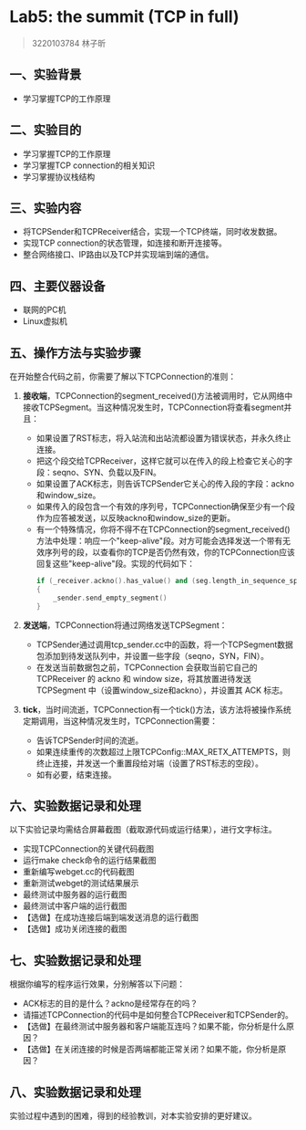 # Lab5: the summit (TCP in full)

> 3220103784 林子昕

## 一、实验背景
- 学习掌握TCP的工作原理

## 二、实验目的
- 学习掌握TCP的工作原理
- 学习掌握TCP connection的相关知识
- 学习掌握协议栈结构

## 三、实验内容
- 将TCPSender和TCPReceiver结合，实现一个TCP终端，同时收发数据。
- 实现TCP connection的状态管理，如连接和断开连接等。
- 整合网络接口、IP路由以及TCP并实现端到端的通信。

## 四、主要仪器设备
- 联网的PC机
- Linux虚拟机

## 五、操作方法与实验步骤
在开始整合代码之前，你需要了解以下TCPConnection的准则：

1. **接收端**，TCPConnection的segment_received()方法被调用时，它从网络中接收TCPSegment。当这种情况发生时，TCPConnection将查看segment并且：
   - 如果设置了RST标志，将入站流和出站流都设置为错误状态，并永久终止连接。
   - 把这个段交给TCPReceiver，这样它就可以在传入的段上检查它关心的字段：seqno、SYN、负载以及FIN。
   - 如果设置了ACK标志，则告诉TCPSender它关心的传入段的字段：ackno和window_size。
   - 如果传入的段包含一个有效的序列号，TCPConnection确保至少有一个段作为应答被发送，以反映ackno和window_size的更新。
   - 有一个特殊情况，你将不得不在TCPConnection的segment_received()方法中处理：响应一个"keep-alive"段。对方可能会选择发送一个带有无效序列号的段，以查看你的TCP是否仍然有效，你的TCPConnection应该回复这些"keep-alive"段。实现的代码如下：
     ```cpp
     if (_receiver.ackno().has_value() and (seg.length_in_sequence_space() == 0) and seg.header().seqno == _receiver.ackno().value() - 1) 
     { 
         _sender.send_empty_segment()
     }
     ```

2. **发送端**，TCPConnection将通过网络发送TCPSegment：
   - TCPSender通过调用tcp_sender.cc中的函数，将一个TCPSegment数据包添加到待发送队列中，并设置一些字段（seqno，SYN，FIN）。
   - 在发送当前数据包之前，TCPConnection 会获取当前它自己的 TCPReceiver 的 ackno 和 window size，将其放置进待发送 TCPSegment 中（设置window_size和ackno），并设置其 ACK 标志。

3. **tick**，当时间流逝，TCPConnection有一个tick()方法，该方法将被操作系统定期调用，当这种情况发生时，TCPConnection需要：
   - 告诉TCPSender时间的流逝。
   - 如果连续重传的次数超过上限TCPConfig::MAX_RETX_ATTEMPTS，则终止连接，并发送一个重置段给对端（设置了RST标志的空段）。
   - 如有必要，结束连接。

## 六、实验数据记录和处理
以下实验记录均需结合屏幕截图（截取源代码或运行结果），进行文字标注。

- 实现TCPConnection的关键代码截图
- 运行make check命令的运行结果截图
- 重新编写webget.cc的代码截图
- 重新测试webget的测试结果展示
- 最终测试中服务器的运行截图
- 最终测试中客户端的运行截图
- 【选做】在成功连接后端到端发送消息的运行截图
- 【选做】成功关闭连接的截图

## 七、实验数据记录和处理
根据你编写的程序运行效果，分别解答以下问题：

- ACK标志的目的是什么？ackno是经常存在的吗？
- 请描述TCPConnection的代码中是如何整合TCPReceiver和TCPSender的。
- 【选做】在最终测试中服务器和客户端能互连吗？如果不能，你分析是什么原因？
- 【选做】在关闭连接的时候是否两端都能正常关闭？如果不能，你分析是原因？

## 八、实验数据记录和处理
实验过程中遇到的困难，得到的经验教训，对本实验安排的更好建议。





